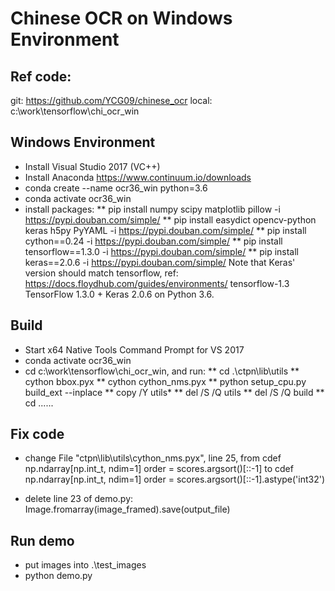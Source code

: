 # Chinese OCR on Windows Environment

## Ref code:
git: https://github.com/YCG09/chinese_ocr
local: c:\work\tensorflow\chi_ocr_win

## Windows Environment
* Install Visual Studio 2017 (VC++)
* Install Anaconda https://www.continuum.io/downloads
* conda create --name ocr36_win python=3.6 
* conda activate ocr36_win
* install packages:
** pip install numpy scipy matplotlib pillow  -i https://pypi.douban.com/simple/
** pip install easydict opencv-python keras h5py PyYAML -i https://pypi.douban.com/simple/
** pip install cython==0.24 -i https://pypi.douban.com/simple/
** pip install tensorflow==1.3.0  -i https://pypi.douban.com/simple/
** pip install keras==2.0.6 -i https://pypi.douban.com/simple/
Note that Keras' version should match tensorflow, ref: 
https://docs.floydhub.com/guides/environments/
tensorflow-1.3	TensorFlow 1.3.0 + Keras 2.0.6 on Python 3.6.

## Build
* Start x64 Native Tools Command Prompt for VS 2017
* conda activate ocr36_win
* cd c:\work\tensorflow\chi_ocr_win, and run:
** cd .\ctpn\lib\utils
** cython bbox.pyx
** cython cython_nms.pyx
** python setup_cpu.py build_ext --inplace
** copy /Y utils\*
** del /S /Q utils
** del /S /Q build
** cd ..\..\..

## Fix code
* change File "ctpn\lib\utils\cython_nms.pyx", line 25, 
	from 
  cdef np.ndarray[np.int_t, ndim=1] order = scores.argsort()[::-1]
  	to
  cdef np.ndarray[np.int_t, ndim=1] order = scores.argsort()[::-1].astype('int32')

* delete line 23 of demo.py: 
	Image.fromarray(image_framed).save(output_file)

## Run demo
* put images into .\test_images
* python demo.py
